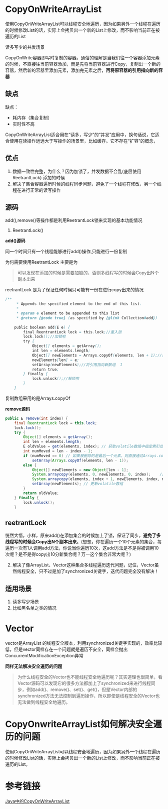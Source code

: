 # CopyOnWriteArrayList
使用CopyOnWriteArrayList可以线程安全地遍历，因为如果另外一个线程在遍历的时候修改List的话，实际上会拷贝出一个新的List上修改，而不影响当前正在被遍历的List

读多写少的并发场景

CopyOnWrite容器即写时复制的容器。通俗的理解是当我们往一个容器添加元素的时候，不直接往当前容器添加，而是先将当前容器进行Copy，复制出一个新的容器，然后新的容器里添加元素，添加完元素之后，**再将原容器的引用指向新的容器**

## 缺点


缺点：

- 耗内存（集合复制）
- 实时性不高 

CopyOnWriteArrayList适合用在“读多，写少”的“并发”应用中，换句话说，它适合使用在读操作远远大于写操作的场景里，比如缓存。它不存在“扩容”的概念，

## 优点
1. 数据一致性完整，为什么？因为加锁了，并发数据不会乱(底层使用ReetrantLock) 添加的时候
2. 解决了集合容器遍历时候的线程同步问题，避免了一个线程在修改，另一个线程在进行正常的读写操作



## 源码


add(),remove()等操作都是利用ReetrantLock锁来实现的基本功能情况


1. ReetrantLock()  


**add()源码**

同一个时间只有一个线程能够进行add()操作,只能进行一份复制


为何需要使用ReetrantLock 主要是为
>可以发现在添加的时候是需要加锁的，否则多线程写的时候会Copy出N个副本出来

reetrantLock 是为了保证任何时候只可能有一份在进行copy出来的情况

```java
/**
     * Appends the specified element to the end of this list.
     *
     * @param e element to be appended to this list
     * @return {@code true} (as specified by {@link Collection#add})
   
    public boolean add(E e) {
        final ReentrantLock lock = this.lock;//重入锁
        lock.lock();//加锁啦
        try {
            Object[] elements = getArray();
            int len = elements.length;
            Object[] newElements = Arrays.copyOf(elements, len + 1);//拷贝新数组
            newElements[len] = e;
            setArray(newElements);//将引用指向新数组  1
            return true;
        } finally {
            lock.unlock();//解锁啦
        }
    }
```


复制数组采用的是Arrays.copyOf

**remove源码**

```java
public E remove(int index) {
    final ReentrantLock lock = this.lock;
    lock.lock();
    try {
        Object[] elements = getArray();
        int len = elements.length;
        E oldValue = get(elements, index); // 获取volatile数组中指定索引处的元素值
        int numMoved = len - index - 1;
        if (numMoved == 0) // 如果被删除的是最后一个元素，则直接通过Arrays.copyOf()进行处理，而不需要新建数组
            setArray(Arrays.copyOf(elements, len - 1));
        else {
            Object[] newElements = new Object[len - 1];
            System.arraycopy(elements, 0, newElements, 0, index);    // 拷贝删除元素前半部分数据到新数组中
            System.arraycopy(elements, index + 1, newElements, index, numMoved);// 拷贝删除元素后半部分数据到新数组中
            setArray(newElements); // 更新volatile数组
        }
        return oldValue;
    } finally {
        lock.unlock();
    }
```

## reetrantLock

恍然大悟，小样，原来add()在添加集合的时候加上了锁，保证了同步，**避免了多线程写的时候会Copy出N个副本出来**。(想想，你在遍历一个10个元素的集合，每遍历一次有1人调用add方法，你说当你遍历10次，这add方法是不是得被调用10次呢？是不是得copy出10分新集合呢？万一这个集合非常大呢？)



2. 解决了像ArrayList、Vector这种集合多线程遍历迭代问题，记住，Vector虽然线程安全，只不过是加了synchronized关键字，迭代问题完全没有解决！


## 适用场景
1. 读多写少场景
2. 比如黑名单之类的情况


# Vector 
vector是ArrayList 的线程安全版本，利用synchronized关键字实现的，效率比较低，但是vector同样存在一个问题就是遍历不安全，同样会抛出ConcurrentModificationException异常

**同样无法解决安全遍历的问题**
>为什么线程安全的Vector也不能线程安全地遍历呢？其实道理也很简单，看Vector源码可以发现它的很多方法都加上了synchronized来进行线程同步，例如add()、remove()、set()、get()，但是Vector内部的synchronized方法无法控制到遍历操作，所以即使是线程安全的Vector也无法做到线程安全地遍历。

# CopyOnwriteArrayList如何解决安全遍历的问题

使用CopyOnWriteArrayList可以线程安全地遍历，因为如果另外一个线程在遍历的时候修改List的话，实际上会拷贝出一个新的List上修改，而不影响当前正在被遍历的List。

# 参考链接
[Java中的CopyOnWriteArrayList ](https://juejin.im/post/5aaa2ba8f265da239530b69e)
